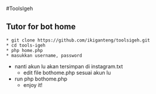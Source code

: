 #ToolsIgeh

## Tutor for bot home
	* git clone https://github.com/ikiganteng/toolsigeh.git
	* cd tools-igeh
	* php home.php
	* masukkan username, password
  * nanti akun lu akan tersimpan di instagram.txt
	* edit file bothome.php sesuai akun lu
  * run php bothome.php
	* enjoy it!
<br/>
